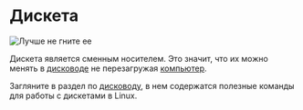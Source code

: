 # Дискета
![Лучше не гните ее](item:better_cc:floppy)

Дискета является сменным носителем. Это значит, что их можно менять в [дисководе](../block/disk_drive.md) не перезагружая [компьютер](../block/disk_drive.md).

Загляните в раздел по [дисководу](../block/disk_drive.md), в нем содержатся полезные команды для работы с дискетами в Linux.
